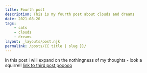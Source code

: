 ```yaml
---
title: Fourth post
description: This is my fourth post about clouds and dreams
date: 2021-08-20
tags:
    - cats
    - clouds
    - dreams
layout: _layouts/post.njk
permalink: /posts/{{ title | slug }}/
---
```

In this post I will expand on the nothingness of my thoughts - look a squirrel!
[link to third post pooooo](/publications/paper-01)
